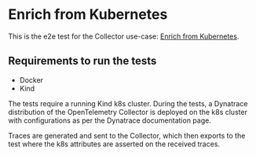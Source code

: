 # Enrich from Kubernetes

This is the e2e test for the Collector use-case:
[Enrich from Kubernetes](https://docs.dynatrace.com/docs/shortlink/otel-collector-cases-k8s-enrich).

## Requirements to run the tests

- Docker
- Kind

The tests require a running Kind k8s cluster. During the tests,
a Dynatrace distribution of the OpenTelemetry Collector is deployed
on the k8s cluster with configurations as per the Dynatrace documentation page.

Traces are generated and sent to the Collector, which then
exports to the test where the k8s attributes are asserted on the
received traces.
